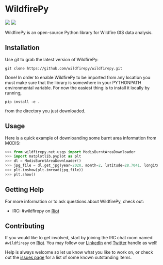 WildfirePy
=====

![](https://github.com/wildfirepy/wildfirepy/workflows/Python%20application/badge.svg)
![](https://github.com/wildfirepy/wildfirepy/workflows/Python%20package/badge.svg)

WildfirePy is an open-source Python library for Wildfire GIS data analysis.

Installation
------------

Use git to grab the latest version of WildfirePy:

    git clone https://github.com/wildfirepy/wildfirepy.git

Done! In order to enable WildfirePy to be imported from any location you must make
sure that the library is somewhere in your PYTHONPATH environmental variable.
For now the easiest thing is to install it locally by running,
```
pip install -e .
```
from the directory you just
downloaded.

Usage
-----

Here is a quick example of downloanding some burnt area information from MODIS:

```python
>>> from wildfirepy.net.usgs import ModisBurntAreaDownloader
>>> import matplotlib.pyplot as plt
>>> dl = ModisBurntAreaDownloader()
>>> jpg_file = dl.get_jpg(year=2020, month=2, latitude=28.7041, longitude=77.1025)
>>> plt.imshow(plt.imread(jpg_file))
>>> plt.show()
```

Getting Help
------------

For more information or to ask questions about WildfirePy, check out:

 * IRC: #wildfirepy on [Riot](https://riot.im/app/#/room/!jWUOIxirCHymPQkpXb:matrix.org)

Contributing
------------

If you would like to get involved, start by joining the IRC chat room named `#wildfirepy` on [Riot](https://riot.im/app/#/room/!jWUOIxirCHymPQkpXb:matrix.org).
You may follow our [LinkedIn](https://www.linkedin.com/company/wildfirepy/) and [Twitter](https://twitter.com/wildfirepy) handle as well!

Help is always welcome so let us know what you like to work on, or check out the [issues page](https://github.com/wildfirepy/wildfirepy/issues) for a list of some known outstanding items.
